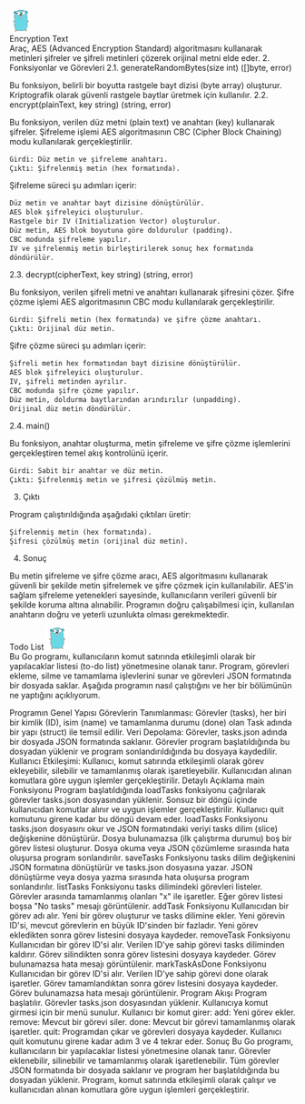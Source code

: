   <a href="https://golang.org/" target="_blank" rel="noreferrer"> 
        <img src="https://raw.githubusercontent.com/devicons/devicon/master/icons/go/go-original.svg" alt="golang" width="40" height="40"/> 
    </a> <br>
Encryption Text <br>
Araç, AES (Advanced Encryption Standard) algoritmasını kullanarak metinleri şifreler ve şifreli metinleri çözerek orijinal metni elde eder.
2. Fonksiyonlar ve Görevleri
2.1. generateRandomBytes(size int) ([]byte, error)

Bu fonksiyon, belirli bir boyutta rastgele bayt dizisi (byte array) oluşturur. Kriptografik olarak güvenli rastgele baytlar üretmek için kullanılır.
2.2. encrypt(plainText, key string) (string, error)

Bu fonksiyon, verilen düz metni (plain text) ve anahtarı (key) kullanarak şifreler. Şifreleme işlemi AES algoritmasının CBC (Cipher Block Chaining) modu kullanılarak gerçekleştirilir.

    Girdi: Düz metin ve şifreleme anahtarı.
    Çıktı: Şifrelenmiş metin (hex formatında).

Şifreleme süreci şu adımları içerir:

    Düz metin ve anahtar bayt dizisine dönüştürülür.
    AES blok şifreleyici oluşturulur.
    Rastgele bir IV (Initialization Vector) oluşturulur.
    Düz metin, AES blok boyutuna göre doldurulur (padding).
    CBC modunda şifreleme yapılır.
    IV ve şifrelenmiş metin birleştirilerek sonuç hex formatında döndürülür.

2.3. decrypt(cipherText, key string) (string, error)

Bu fonksiyon, verilen şifreli metni ve anahtarı kullanarak şifresini çözer. Şifre çözme işlemi AES algoritmasının CBC modu kullanılarak gerçekleştirilir.

    Girdi: Şifreli metin (hex formatında) ve şifre çözme anahtarı.
    Çıktı: Orijinal düz metin.

Şifre çözme süreci şu adımları içerir:

    Şifreli metin hex formatından bayt dizisine dönüştürülür.
    AES blok şifreleyici oluşturulur.
    IV, şifreli metinden ayrılır.
    CBC modunda şifre çözme yapılır.
    Düz metin, doldurma baytlarından arındırılır (unpadding).
    Orijinal düz metin döndürülür.

2.4. main()

Bu fonksiyon, anahtar oluşturma, metin şifreleme ve şifre çözme işlemlerini gerçekleştiren temel akış kontrolünü içerir.

    Girdi: Sabit bir anahtar ve düz metin.
    Çıktı: Şifrelenmiş metin ve şifresi çözülmüş metin.

3. Çıktı

Program çalıştırıldığında aşağıdaki çıktıları üretir:

    Şifrelenmiş metin (hex formatında).
    Şifresi çözülmüş metin (orijinal düz metin).

4. Sonuç

Bu metin şifreleme ve şifre çözme aracı, AES algoritmasını kullanarak güvenli bir şekilde metin şifrelemek ve şifre çözmek için kullanılabilir. AES'in sağlam şifreleme yetenekleri sayesinde, kullanıcıların verileri güvenli bir şekilde koruma altına alınabilir. Programın doğru çalışabilmesi için, kullanılan anahtarın doğru ve yeterli uzunlukta olması gerekmektedir.

 Todo List <a href="https://golang.org/" target="_blank" rel="noreferrer"> 
        <img src="https://raw.githubusercontent.com/devicons/devicon/master/icons/go/go-original.svg" alt="golang" width="40" height="40"/> 
    </a> <br>
    Bu Go programı, kullanıcıların komut satırında etkileşimli olarak bir yapılacaklar listesi (to-do list) yönetmesine olanak tanır. Program, görevleri ekleme, silme ve tamamlama işlevlerini sunar ve görevleri JSON formatında bir dosyada saklar. Aşağıda programın nasıl çalıştığını ve her bir bölümünün ne yaptığını açıklıyorum.

Programın Genel Yapısı
Görevlerin Tanımlanması: Görevler (tasks), her biri bir kimlik (ID), isim (name) ve tamamlanma durumu (done) olan Task adında bir yapı (struct) ile temsil edilir.
Veri Depolama: Görevler, tasks.json adında bir dosyada JSON formatında saklanır. Görevler program başlatıldığında bu dosyadan yüklenir ve program sonlandırıldığında bu dosyaya kaydedilir.
Kullanıcı Etkileşimi: Kullanıcı, komut satırında etkileşimli olarak görev ekleyebilir, silebilir ve tamamlanmış olarak işaretleyebilir. Kullanıcıdan alınan komutlara göre uygun işlemler gerçekleştirilir.
Detaylı Açıklama
main Fonksiyonu
Program başlatıldığında loadTasks fonksiyonu çağrılarak görevler tasks.json dosyasından yüklenir.
Sonsuz bir döngü içinde kullanıcıdan komutlar alınır ve uygun işlemler gerçekleştirilir. Kullanıcı quit komutunu girene kadar bu döngü devam eder.
loadTasks Fonksiyonu
tasks.json dosyasını okur ve JSON formatındaki veriyi tasks dilim (slice) değişkenine dönüştürür.
Dosya bulunamazsa (ilk çalıştırma durumu) boş bir görev listesi oluşturur.
Dosya okuma veya JSON çözümleme sırasında hata oluşursa program sonlandırılır.
saveTasks Fonksiyonu
tasks dilim değişkenini JSON formatına dönüştürür ve tasks.json dosyasına yazar.
JSON dönüştürme veya dosya yazma sırasında hata oluşursa program sonlandırılır.
listTasks Fonksiyonu
tasks dilimindeki görevleri listeler. Görevler arasında tamamlanmış olanları "x" ile işaretler.
Eğer görev listesi boşsa "No tasks" mesajı görüntülenir.
addTask Fonksiyonu
Kullanıcıdan bir görev adı alır.
Yeni bir görev oluşturur ve tasks dilimine ekler. Yeni görevin ID'si, mevcut görevlerin en büyük ID'sinden bir fazladır.
Yeni görev ekledikten sonra görev listesini dosyaya kaydeder.
removeTask Fonksiyonu
Kullanıcıdan bir görev ID'si alır.
Verilen ID'ye sahip görevi tasks diliminden kaldırır.
Görev silindikten sonra görev listesini dosyaya kaydeder.
Görev bulunamazsa hata mesajı görüntülenir.
markTaskAsDone Fonksiyonu
Kullanıcıdan bir görev ID'si alır.
Verilen ID'ye sahip görevi done olarak işaretler.
Görev tamamlandıktan sonra görev listesini dosyaya kaydeder.
Görev bulunamazsa hata mesajı görüntülenir.
Program Akışı
Program başlatılır.
Görevler tasks.json dosyasından yüklenir.
Kullanıcıya komut girmesi için bir menü sunulur.
Kullanıcı bir komut girer:
add: Yeni görev ekler.
remove: Mevcut bir görevi siler.
done: Mevcut bir görevi tamamlanmış olarak işaretler.
quit: Programdan çıkar ve görevleri dosyaya kaydeder.
Kullanıcı quit komutunu girene kadar adım 3 ve 4 tekrar eder.
Sonuç
Bu Go programı, kullanıcıların bir yapılacaklar listesi yönetmesine olanak tanır. Görevler eklenebilir, silinebilir ve tamamlanmış olarak işaretlenebilir. Tüm görevler JSON formatında bir dosyada saklanır ve program her başlatıldığında bu dosyadan yüklenir. Program, komut satırında etkileşimli olarak çalışır ve kullanıcıdan alınan komutlara göre uygun işlemleri gerçekleştirir.
















